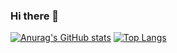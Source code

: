 ### Hi there 👋

[![Anurag's GitHub stats](https://github-readme-stats.vercel.app/api?username=doimiod)](https://github.com/anuraghazra/github-readme-stats)
[![Top Langs](https://github-readme-stats.vercel.app/api/top-langs/?username=doimiod)](https://github.com/anuraghazra/github-readme-stats)
<!--
**doimiod/doimiod** is a ✨ _special_ ✨ repository because its `README.md` (this file) appears on your GitHub profile.

Here are some ideas to get you started:

- 🔭 I’m currently working on ...
- 🌱 I’m currently learning ...
- 👯 I’m looking to collaborate on ...
- 🤔 I’m looking for help with ...
- 💬 Ask me about ...
- 📫 How to reach me: ...
- 😄 Pronouns: ...
- ⚡ Fun fact: ...
-->
